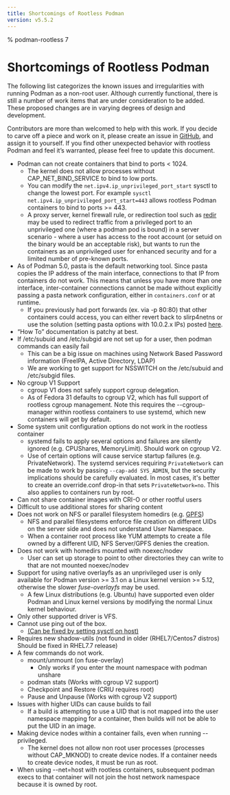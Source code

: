 ```yaml
---
title: Shortcomings of Rootless Podman
version: v5.5.2
---
```


% podman-rootless 7

# Shortcomings of Rootless Podman

The following list categorizes the known issues and irregularities with running Podman as a non-root user.  Although currently functional, there is still a number of work items that are under consideration to be added.  These proposed changes are in varying degrees of design and development.

Contributors are more than welcomed to help with this work.  If you decide to carve off a piece and work on it, please create an issue in [GitHub](https://github.com/containers/podman/issues), and assign it to yourself.  If you find other unexpected behavior with rootless Podman and feel it’s warranted, please feel free to update this document.

* Podman can not create containers that bind to ports < 1024.
  * The kernel does not allow processes without CAP_NET_BIND_SERVICE to bind to low ports.
  * You can modify the `net.ipv4.ip_unprivileged_port_start` sysctl to change the lowest port.  For example `sysctl net.ipv4.ip_unprivileged_port_start=443` allows rootless Podman containers to bind to ports >= 443.
  * A proxy server, kernel firewall rule, or redirection tool such as [redir](https://github.com/troglobit/redir) may be used to redirect traffic from a privileged port to an unprivileged one (where a podman pod is bound) in a server scenario - where a user has access to the root account (or setuid on the binary would be an acceptable risk), but wants to run the containers as an unprivileged user for enhanced security and for a limited number of pre-known ports.
* As of Podman 5.0, pasta is the default networking tool. Since pasta copies the IP address of the main interface, connections to that IP from containers do not work. This means that unless you have more than one interface, inter-container connections cannot be made without explicitly passing a pasta network configuration, either in `containers.conf` or at runtime.
  * If you previously had port forwards (ex. via -p 80:80) that other containers could access, you can either revert back to slirp4netns or use the solution (setting pasta options with 10.0.2.x IPs) posted [here](https://blog.podman.io/2024/03/podman-5-0-breaking-changes-in-detail/).
* “How To” documentation is patchy at best.
* If /etc/subuid and /etc/subgid are not set up for a user, then podman commands
can easily fail
  * This can be a big issue on machines using Network Based Password information (FreeIPA, Active Directory, LDAP)
  * We are working to get support for NSSWITCH on the /etc/subuid and /etc/subgid files.
* No cgroup V1 Support
  * cgroup V1 does not safely support cgroup delegation.
  * As of Fedora 31 defaults to cgroup V2, which has full support of rootless cgroup management.  Note this requires the --cgroup-manager within rootless containers to use systemd, which new containers will get by default.
* Some system unit configuration options do not work in the rootless container
  * systemd fails to apply several options and failures are silently ignored (e.g. CPUShares, MemoryLimit). Should work on cgroup V2.
  * Use of certain options will cause service startup failures (e.g. PrivateNetwork).  The systemd services requiring `PrivateNetwork` can be made to work by passing `--cap-add SYS_ADMIN`, but the security implications should be carefully evaluated.  In most cases, it's better to create an override.conf drop-in that sets `PrivateNetwork=no`.  This also applies to containers run by root.
* Can not share container images with CRI-O or other rootful users
* Difficult to use additional stores for sharing content
* Does not work on NFS or parallel filesystem homedirs (e.g. [GPFS](https://www.ibm.com/support/knowledgecenter/en/SSFKCN/gpfs_welcome.html))
  * NFS and parallel filesystems enforce file creation on different UIDs on the server side and does not understand User Namespace.
  * When a container root process like YUM attempts to create a file owned by a different UID, NFS Server/GPFS denies the creation.
* Does not work with homedirs mounted with noexec/nodev
  * User can set up storage to point to other directories they can write to that are not mounted noexec/nodev
* Support for using native overlayfs as an unprivileged user is only available for Podman version >= 3.1 on a Linux kernel version >= 5.12, otherwise the slower _fuse-overlayfs_ may be used.
  * A few Linux distributions (e.g. Ubuntu) have supported even older Podman and Linux kernel versions by modifying the normal Linux kernel behaviour.
* Only other supported driver is VFS.
* Cannot use ping out of the box.
  * [(Can be fixed by setting sysctl on host)](https://github.com/containers/podman/blob/main/troubleshooting.md#5-rootless-containers-cannot-ping-hosts)
* Requires new shadow-utils (not found in older (RHEL7/Centos7 distros) Should be fixed in RHEL7.7 release)
* A few commands do not work.
  * mount/unmount (on fuse-overlay)
     * Only works if you enter the mount namespace with podman unshare
  * podman stats (Works with cgroup V2 support)
  * Checkpoint and Restore (CRIU requires root)
  * Pause and Unpause (Works with cgroup V2 support)
* Issues with higher UIDs can cause builds to fail
  * If a build is attempting to use a UID that is not mapped into the user namespace mapping for a container, then builds will not be able to put the UID in an image.
* Making device nodes within a container fails, even when running --privileged.
  * The kernel does not allow non root user processes (processes without CAP_MKNOD) to create device nodes.  If a container needs to create device nodes, it must be run as root.
* When using --net=host with rootless containers, subsequent podman execs to that container will not join the host network namespace because it is owned by root.
